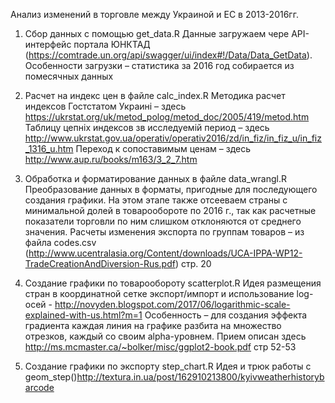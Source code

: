 Анализ изменений в торговле между Украиной и ЕС в 2013-2016гг.
1)	Сбор данных с помощью get_data.R
Данные загружаем чере API-интерфейс портала ЮНКТАД (https://comtrade.un.org/api/swagger/ui/index#!/Data/Data_GetData). Особенности загрузки – статистика за 2016 год собирается из помесячных данных
2)	Расчет на индекс цен в файле calc_index.R
Методика расчет индексов Гостстатом Украині – здесь https://ukrstat.org/uk/metod_polog/metod_doc/2005/419/metod.htm
Таблицу цепніх индексов зв исследуемій период – здесь http://www.ukrstat.gov.ua/operativ/operativ2016/zd/in_fiz/in_fiz_u/in_fiz_1316_u.htm
Переход к сопоставимым ценам – здесь http://www.aup.ru/books/m163/3_2_7.htm

3)	Обработка и форматирование данных в файле data_wrangl.R
Преобразование данных в форматы, пригодные для последующего создания графики. На этом этапе также отсееваем страны с минимальной долей в товарообороте по 2016 г., так как расчетные показатели торговли по ним слишком отклоняются от среднего значения. Расчеты изменения экспорта по группам товаров – из файла сodes.csv (http://www.ucentralasia.org/Content/downloads/UCA-IPPA-WP12-TradeCreationAndDiversion-Rus.pdf) стр. 20

4)	Создание графики по товарообороту scatterplot.R
Идея размещения стран в координатной сетке экспорт/импорт и использование log-осей - http://novyden.blogspot.com/2017/06/logarithmic-scale-explained-with-us.html?m=1
Особенность – для создания эффекта градиента  каждая линия на графике разбита на множество отрезков, каждый со своим alpha-уровнем. Прием описан здесь http://ms.mcmaster.ca/~bolker/misc/ggplot2-book.pdf стр 52-53

5)	Создание графики по экспорту step_chart.R
Идея и трюк работы с geom_step()http://textura.in.ua/post/162910213800/kyivweatherhistorybarcode
 

